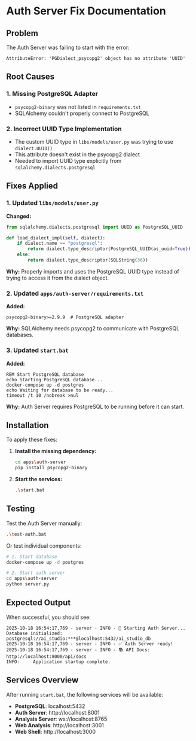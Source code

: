 # Auth Server Fix Documentation

## Problem
The Auth Server was failing to start with the error:
```
AttributeError: 'PGDialect_psycopg2' object has no attribute 'UUID'
```

## Root Causes

### 1. Missing PostgreSQL Adapter
- `psycopg2-binary` was not listed in `requirements.txt`
- SQLAlchemy couldn't properly connect to PostgreSQL

### 2. Incorrect UUID Type Implementation
- The custom UUID type in `libs/models/user.py` was trying to use `dialect.UUID()`
- This attribute doesn't exist in the psycopg2 dialect
- Needed to import UUID type explicitly from `sqlalchemy.dialects.postgresql`

## Fixes Applied

### 1. Updated `libs/models/user.py`
**Changed:**
```python
from sqlalchemy.dialects.postgresql import UUID as PostgreSQL_UUID

def load_dialect_impl(self, dialect):
    if dialect.name == "postgresql":
        return dialect.type_descriptor(PostgreSQL_UUID(as_uuid=True))
    else:
        return dialect.type_descriptor(SQLString(36))
```

**Why:** Properly imports and uses the PostgreSQL UUID type instead of trying to access it from the dialect object.

### 2. Updated `apps/auth-server/requirements.txt`
**Added:**
```
psycopg2-binary>=2.9.9  # PostgreSQL adapter
```

**Why:** SQLAlchemy needs psycopg2 to communicate with PostgreSQL databases.

### 3. Updated `start.bat`
**Added:**
```batch
REM Start PostgreSQL database
echo Starting PostgreSQL database...
docker-compose up -d postgres
echo Waiting for database to be ready...
timeout /t 10 /nobreak >nul
```

**Why:** Auth Server requires PostgreSQL to be running before it can start.

## Installation

To apply these fixes:

1. **Install the missing dependency:**
   ```bash
   cd apps\auth-server
   pip install psycopg2-binary
   ```

2. **Start the services:**
   ```bash
   .\start.bat
   ```

## Testing

Test the Auth Server manually:
```bash
.\test-auth.bat
```

Or test individual components:
```bash
# 1. Start database
docker-compose up -d postgres

# 2. Start auth server
cd apps\auth-server
python server.py
```

## Expected Output

When successful, you should see:
```
2025-10-18 16:54:17,769 - server - INFO - 🚀 Starting Auth Server...
Database initialized: postgresql://ai_studio:***@localhost:5432/ai_studio_db
2025-10-18 16:54:17,769 - server - INFO - ✅ Auth Server ready!
2025-10-18 16:54:17,769 - server - INFO - 📚 API Docs: http://localhost:8000/api/docs
INFO:     Application startup complete.
```

## Services Overview

After running `start.bat`, the following services will be available:
- **PostgreSQL**: localhost:5432
- **Auth Server**: http://localhost:8001
- **Analysis Server**: ws://localhost:8765
- **Web Analysis**: http://localhost:3001
- **Web Shell**: http://localhost:3000
